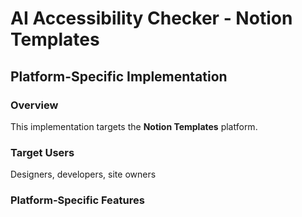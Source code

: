 # AI Accessibility Checker - Notion Templates

## Platform-Specific Implementation

### Overview
This implementation targets the **Notion Templates** platform.

### Target Users
Designers, developers, site owners

### Platform-Specific Features
